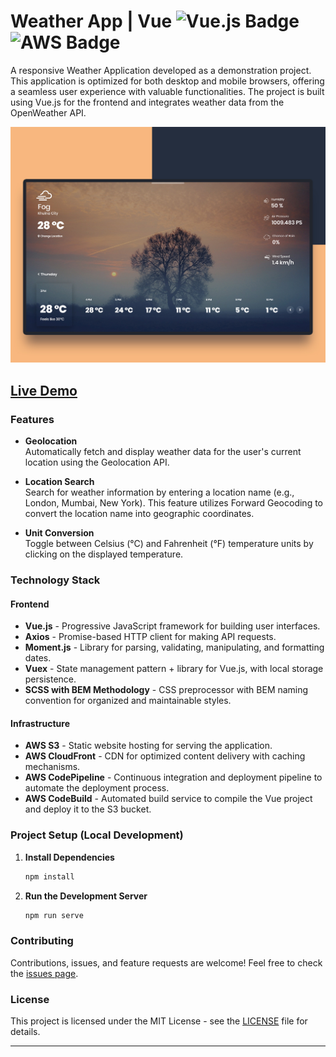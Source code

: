 # Weather App | Vue ![Vue.js Badge](https://img.shields.io/badge/Vue.js-3.0-green) ![AWS Badge](https://img.shields.io/badge/AWS-Cloud-orange)

A responsive Weather Application developed as a demonstration project. This application is optimized for both desktop and mobile browsers, offering a seamless user experience with valuable functionalities. The project is built using Vue.js for the frontend and integrates weather data from the OpenWeather API.

![Weather App Screenshot](https://raw.githubusercontent.com/tr0zanwow/portfolio-website/master/images/weather-app.webp)

## [Live Demo](https://projects.pranilrathod.dev/weatherapp)

### Features

- **Geolocation**  
  Automatically fetch and display weather data for the user's current location using the Geolocation API.

- **Location Search**  
  Search for weather information by entering a location name (e.g., London, Mumbai, New York). This feature utilizes Forward Geocoding to convert the location name into geographic coordinates.

- **Unit Conversion**  
  Toggle between Celsius (°C) and Fahrenheit (°F) temperature units by clicking on the displayed temperature.

### Technology Stack

#### Frontend
- **Vue.js** - Progressive JavaScript framework for building user interfaces.
- **Axios** - Promise-based HTTP client for making API requests.
- **Moment.js** - Library for parsing, validating, manipulating, and formatting dates.
- **Vuex** - State management pattern + library for Vue.js, with local storage persistence.
- **SCSS with BEM Methodology** - CSS preprocessor with BEM naming convention for organized and maintainable styles.

#### Infrastructure
- **AWS S3** - Static website hosting for serving the application.
- **AWS CloudFront** - CDN for optimized content delivery with caching mechanisms.
- **AWS CodePipeline** - Continuous integration and deployment pipeline to automate the deployment process.
- **AWS CodeBuild** - Automated build service to compile the Vue project and deploy it to the S3 bucket.

### Project Setup (Local Development)

1. **Install Dependencies**
    ```bash
    npm install
    ```

2. **Run the Development Server**
    ```bash
    npm run serve
    ```

### Contributing
Contributions, issues, and feature requests are welcome! Feel free to check the [issues page](#).

### License
This project is licensed under the MIT License - see the [LICENSE](LICENSE) file for details.

---
